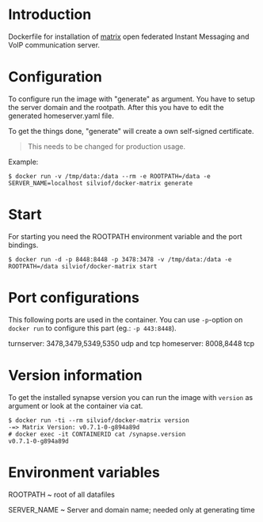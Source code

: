 
# Introduction

Dockerfile for installation of [matrix] open federated Instant Messaging and
VoIP communication server.

[matrix]: matrix.org

# Configuration

To configure run the image with "generate" as argument. You have to setup the
server domain and the rootpath. After this you have to edit the generated
homeserver.yaml file.

To get the things done, "generate" will create a own self-signed certificate.

> This needs to be changed for production usage.

Example:

    $ docker run -v /tmp/data:/data --rm -e ROOTPATH=/data -e SERVER_NAME=localhost silviof/docker-matrix generate

# Start

For starting you need the ROOTPATH environment variable and the port bindings.

    $ docker run -d -p 8448:8448 -p 3478:3478 -v /tmp/data:/data -e ROOTPATH=/data silviof/docker-matrix start

# Port configurations

This following ports are used in the container. You can use `-p`-option on
`docker run` to configure this part (eg.: `-p 443:8448`).

turnserver: 3478,3479,5349,5350 udp and tcp
homeserver: 8008,8448 tcp

# Version information

To get the installed synapse version you can run the image with `version` as
argument or look at the container via cat.

    $ docker run -ti --rm silviof/docker-matrix version
    -=> Matrix Version: v0.7.1-0-g894a89d
    # docker exec -it CONTAINERID cat /synapse.version
    v0.7.1-0-g894a89d

# Environment variables

ROOTPATH
  ~ root of all datafiles

SERVER_NAME
  ~ Server and domain name; needed only at generating time


